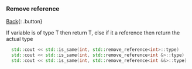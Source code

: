 ### Remove reference

[Back](./cplusplus.md){: .button}

If variable is of type T then return T, else if it a reference then return the actual type

```cpp
  std::cout << std::is_same(int, std::remove_reference<int>::type)
  std::cout << std::is_same(int, std::remove_reference<int &>::type)
  std::cout << std::is_same(int, std::remove_reference<int &&>::type)
```
